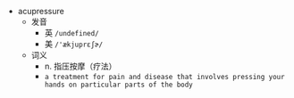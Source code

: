 - acupressure
  - 发音
    - 英 `/undefined/`
    - 美 `/'ækjuprɛʃɚ/`
  - 词义
    - n. 指压按摩（疗法）
    - `a treatment for pain and disease that involves pressing your hands on particular parts of the body`
